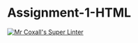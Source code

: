 # Assignment-1-HTML

[![Mr Coxall's Super Linter](https://github.com/Justin-Lavoie16/Assignment-1-/workflows/Mr%20Coxall's%20Super%20Linter/badge.svg)](https://github.com/Justin-Lavoie16/Assignment-1-/actions/)
